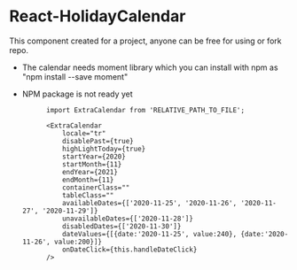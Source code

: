 # React-HolidayCalendar
This component created for a project, anyone can be free for using or fork repo.

- The calendar needs moment library which you can install with npm as "npm install --save moment"
- NPM package is not ready yet


            import ExtraCalendar from 'RELATIVE_PATH_TO_FILE';
            
            <ExtraCalendar
                locale="tr"
                disablePast={true}
                highLightToday={true}
                startYear={2020}
                startMonth={11}
                endYear={2021}
                endMonth={11}
                containerClass=""
                tableClass=""
                availableDates={['2020-11-25', '2020-11-26', '2020-11-27', '2020-11-29']}
                unavailableDates={['2020-11-28']}
                disabledDates={['2020-11-30']}
                dateValues={[{date:'2020-11-25', value:240}, {date:'2020-11-26', value:200}]}
                onDateClick={this.handleDateClick}
            />
